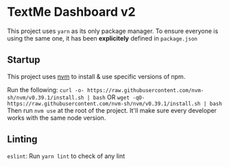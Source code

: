 # TextMe Dashboard v2
This project uses `yarn` as its only package manager. To ensure everyone is using the same one, it has been **explicitely** defined in `package.json`

## Startup
This project uses [nvm](https://github.com/nvm-sh/nvm) to install & use specific versions of npm.

Run the following:
`curl -o- https://raw.githubusercontent.com/nvm-sh/nvm/v0.39.1/install.sh | bash`
OR
`wget -qO- https://raw.githubusercontent.com/nvm-sh/nvm/v0.39.1/install.sh | bash`
Then run `nvm use` at the root of the project. It'll make sure every developer works with the same node version.

## Linting
`eslint`: Run `yarn lint` to check of any lint